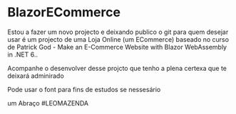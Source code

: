 # BlazorECommerce 

Estou a fazer um novo projecto e deixando publico o git para quem desejar usar 
é um projecto de uma Loja Online (um ECommerce) baseado no curso de Patrick God - Make an E-Commerce Website with Blazor WebAssembly in .NET 6.. 

Acompanhe o desenvolver desse projcto que tenho a plena certexa que te deixará adminirado 

Pode usar o font para fins de estudos se nessesário 

um Abraço 
#LEOMAZENDA
